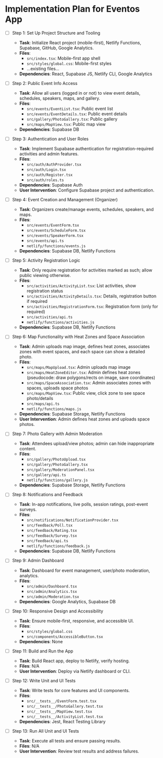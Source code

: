 # Implementation Plan for Eventos App

- [ ] Step 1: Set Up Project Structure and Tooling
  - **Task**: Initialize React project (mobile-first), Netlify Functions, Supabase, GitHub, Google Analytics.
  - **Files**:
    - `src/index.tsx`: Mobile-first app shell
    - `src/styles/global.css`: Mobile-first styles
    - ...existing files...
  - **Dependencies**: React, Supabase JS, Netlify CLI, Google Analytics

- [ ] Step 2: Public Event Info Access
  - **Task**: Allow all users (logged in or not) to view event details, schedules, speakers, maps, and gallery.
  - **Files**:
    - `src/events/EventList.tsx`: Public event list
    - `src/events/EventDetails.tsx`: Public event details
    - `src/gallery/PhotoGallery.tsx`: Public gallery
    - `src/maps/MapView.tsx`: Public map view
  - **Dependencies**: Supabase DB

- [ ] Step 3: Authentication and User Roles
  - **Task**: Implement Supabase authentication for registration-required activities and admin features.
  - **Files**:
    - `src/auth/AuthProvider.tsx`
    - `src/auth/Login.tsx`
    - `src/auth/Register.tsx`
    - `src/auth/roles.ts`
  - **Dependencies**: Supabase Auth
  - **User Intervention**: Configure Supabase project and authentication.

- [ ] Step 4: Event Creation and Management (Organizer)
  - **Task**: Organizers create/manage events, schedules, speakers, and maps.
  - **Files**:
    - `src/events/EventForm.tsx`
    - `src/events/ScheduleForm.tsx`
    - `src/events/SpeakerForm.tsx`
    - `src/events/api.ts`
    - `netlify/functions/events.js`
  - **Dependencies**: Supabase DB, Netlify Functions

- [ ] Step 5: Activity Registration Logic
  - **Task**: Only require registration for activities marked as such; allow public viewing otherwise.
  - **Files**:
    - `src/activities/ActivityList.tsx`: List activities, show registration status
    - `src/activities/ActivityDetails.tsx`: Details, registration button if required
    - `src/activities/RegistrationForm.tsx`: Registration form (only for required)
    - `src/activities/api.ts`
    - `netlify/functions/activities.js`
  - **Dependencies**: Supabase DB, Netlify Functions

- [ ] Step 6: Map Functionality with Heat Zones and Space Association
  - **Task**: Admin uploads map image, defines heat zones, associates zones with event spaces, and each space can show a detailed photo.
  - **Files**:
    - `src/maps/MapUpload.tsx`: Admin uploads map image
    - `src/maps/HeatZoneEditor.tsx`: Admin defines heat zones (pseudocode: draw polygons/rects on image, save coordinates)
    - `src/maps/SpaceAssociation.tsx`: Admin associates zones with spaces, uploads space photos
    - `src/maps/MapView.tsx`: Public view, click zone to see space photo/details
    - `src/maps/api.ts`
    - `netlify/functions/maps.js`
  - **Dependencies**: Supabase Storage, Netlify Functions
  - **User Intervention**: Admin defines heat zones and uploads space photos.

- [ ] Step 7: Photo Gallery with Admin Moderation
  - **Task**: Attendees upload/view photos; admin can hide inappropriate content.
  - **Files**:
    - `src/gallery/PhotoUpload.tsx`
    - `src/gallery/PhotoGallery.tsx`
    - `src/gallery/ModerationPanel.tsx`
    - `src/gallery/api.ts`
    - `netlify/functions/gallery.js`
  - **Dependencies**: Supabase Storage, Netlify Functions

- [ ] Step 8: Notifications and Feedback
  - **Task**: In-app notifications, live polls, session ratings, post-event surveys.
  - **Files**:
    - `src/notifications/NotificationProvider.tsx`
    - `src/feedback/Poll.tsx`
    - `src/feedback/Rating.tsx`
    - `src/feedback/Survey.tsx`
    - `src/feedback/api.ts`
    - `netlify/functions/feedback.js`
  - **Dependencies**: Supabase DB, Netlify Functions

- [ ] Step 9: Admin Dashboard
  - **Task**: Dashboard for event management, user/photo moderation, analytics.
  - **Files**:
    - `src/admin/Dashboard.tsx`
    - `src/admin/Analytics.tsx`
    - `src/admin/Moderation.tsx`
  - **Dependencies**: Google Analytics, Supabase DB

- [ ] Step 10: Responsive Design and Accessibility
  - **Task**: Ensure mobile-first, responsive, and accessible UI.
  - **Files**:
    - `src/styles/global.css`
    - `src/components/AccessibleButton.tsx`
  - **Dependencies**: None

- [ ] Step 11: Build and Run the App
  - **Task**: Build React app, deploy to Netlify, verify hosting.
  - **Files**: N/A
  - **User Intervention**: Deploy via Netlify dashboard or CLI.

- [ ] Step 12: Write Unit and UI Tests
  - **Task**: Write tests for core features and UI components.
  - **Files**:
    - `src/__tests__/EventForm.test.tsx`
    - `src/__tests__/PhotoGallery.test.tsx`
    - `src/__tests__/MapView.test.tsx`
    - `src/__tests__/ActivityList.test.tsx`
  - **Dependencies**: Jest, React Testing Library

- [ ] Step 13: Run All Unit and UI Tests
  - **Task**: Execute all tests and ensure passing results.
  - **Files**: N/A
  - **User Intervention**: Review test results and address failures.
